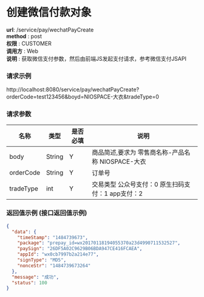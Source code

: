 创建微信付款对象
=======

**url**: /service/pay/wechatPayCreate  
**method** : post  
**权限** : CUSTOMER  
**调用方** : Web  
**说明** : 获取微信支付参数，然后由前端JS发起支付请求，参考微信支付JSAPI

### 请求示例
http://localhost:8080/service/pay/wechatPayCreate?orderCode=test123456&boyd=NIOSPACE-大衣&tradeType=0

### 请求参数

|     名称    |  类型  | 是否必填 |             说明                                    |
|-------------|--------|----------|------------------------------------------------     |
| body        | String | Y        | 商品简述,要求为 零售商名称-产品名称  NIOSPACE-大衣 										|
| orderCode   | String | Y        | 订单号                                              |
| tradeType   | int    | Y        | 交易类型 公众号支付：0 原生扫码支付：1 app支付：2                                              |

### 返回值示例 (接口返回值示例)

```json
{
  "data": {
    "timeStamp": "1484739673",
    "package": "prepay_id=wx20170118194055370a23d4990711532527",
    "paySign": "26DF5A02C9629B06BDA947CE416FCAEA",
    "appId": "wx0cb7997b2a214e77",
    "signType": "MD5",
    "nonceStr": "1484739673264"
  },
  "message": "成功",
  "status": 100
}
```